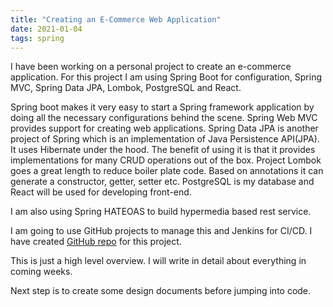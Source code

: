 ```yaml
---
title: "Creating an E-Commerce Web Application"
date: 2021-01-04
tags: spring
---
```


I have been working on a personal project to create an e-commerce application. For this project I am using Spring Boot for
configuration, Spring MVC, Spring Data JPA, Lombok, PostgreSQL and React.

Spring boot makes it very easy to start a Spring framework application by doing all the necessary configurations behind 
the scene. Spring Web MVC provides support for creating web applications. Spring Data JPA is another project of Spring
which is an implementation of Java Persistence API(JPA). It uses Hibernate under the hood. The benefit of using it is
that it provides implementations for many CRUD operations out of the box. Project Lombok goes a great length to reduce
boiler plate code. Based on annotations it can generate a constructor, getter, setter etc. PostgreSQL is my database and
React will be used for developing front-end.

I am also using Spring HATEOAS to build hypermedia based rest service. 

I am going to use GitHub projects to manage this and Jenkins for CI/CD. I have created [GitHub repo](https://github.com/badalsarkar/amazingshop-server)
for this project. 

This is just a high level overview. I will write in detail about everything in coming weeks.

Next step is to create some design documents before jumping into code.
